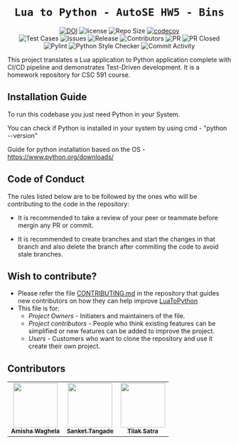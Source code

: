  <div align="center">

 
 # `Lua to Python - AutoSE HW5 - Bins`

[![DOI](https://zenodo.org/badge/DOI/10.5281/zenodo.7677645.svg)](https://doi.org/10.5281/zenodo.7677645)
![license](https://img.shields.io/github/license/amisha-w/AutoSE-HW5-Bins)
![Repo Size](https://img.shields.io/github/repo-size/amisha-w/AutoSE-HW5-Bins)
[![codecov](https://codecov.io/gh/amisha-w/AutoSE-HW5-Bins/branch/main/graph/badge.svg?token=)](https://codecov.io/gh/amisha-w/AutoSE-HW5-Bins)<br/>
![Test Cases](https://img.shields.io/github/actions/workflow/status/amisha-w/AutoSE-HW5-Bins/tests.yml?label=Test%20Cases)
![Issues](https://img.shields.io/github/issues-closed-raw/amisha-w/AutoSE-HW5-Bins?color=yellow)
![Release](https://img.shields.io/github/v/release/amisha-w/AutoSE-HW5-Bins?color=green)
![Contributors](https://img.shields.io/github/contributors/amisha-w/AutoSE-HW5-Bins?color=cyan)
![PR](https://img.shields.io/github/issues-pr/amisha-w/AutoSE-HW5-Bins?color=red)
![PR Closed](https://img.shields.io/github/issues-pr-closed-raw/amisha-w/AutoSE-HW5-Bins?color=red)
![Pylint](https://img.shields.io/github/actions/workflow/status/amisha-w/AutoSE-HW5-Bins/pylint.yml?label=PyLint)
![Python Style Checker](https://img.shields.io/github/actions/workflow/status/amisha-w/AutoSE-HW5-Bins/style_checker.yml?label=Python%20Style%20Checker)
![Commit Activity](https://img.shields.io/github/commit-activity/w/amisha-w/AutoSE-HW5-Bins?color=blue)

</div>
This project translates a Lua application to Python application complete with CI/CD pipeline and demonstrates Test-Driven development. It is a homework repository for CSC 591 course. 

## Installation Guide

To run this codebase you just need Python in your System.

You can check if Python is installed in your system by using cmd - "python --version"

Guide for python installation based on the OS - https://www.python.org/downloads/

## Code of Conduct

The rules listed below are to be followed by the ones who will be contributing to the code in the repository:

- It is recommended to take a review of your peer or teammate before mergin any PR or commit.

- It is recommended to create branches and start the changes in that branch and also delete the branch after commiting the code to avoid stale branches.

## Wish to contribute?
- Please refer the file [CONTRIBUTING.md](https://github.com/amisha-w//AutoSE-HW1-Lua/blob/main/CONTRIBUTING.md) in the repository that guides new contributors on how they can help improve [LuaToPython](https://github.com/amisha-w//AutoSE-HW1-Lua)
- This file is for:
  - _Project Owners_ - Initiaters and maintainers of the file.
  - _Project contributors_ - People who think existing features can be simplified or new features can be added to improve the project.
  - _Users_ - Customers who want to clone the repository and use it create their own project.


## Contributors
  
<table>
  <tr>
  <td align="center"><a href="https://github.com/amisha-w"><img src="https://avatars.githubusercontent.com/amisha-w" width="100px;" alt=""/><br /><sub><b>Amisha Waghela</b></sub></a></td>
  <td align="center"><a href="https://github.com/sankettangade"><img src="https://avatars.githubusercontent.com/sankettangade" width="100px;" alt=""/><br /><sub><b>Sanket Tangade</b></sub></a></td>
  <td align="center"><a href="https://github.com/tilaksatra"><img src="https://avatars.githubusercontent.com/tilaksatra" width="100px;" alt=""/><br /><sub><b>Tilak Satra</b></sub></a></td>
  </tr>
</table>


